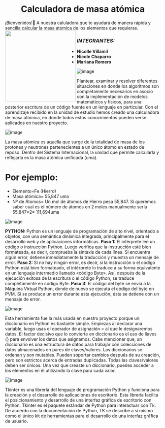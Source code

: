 <h1 align="center">Calculadora de masa atómica</h1> 
<align="center">¡Bienvenidos!🤗 A nuestra caluladora que te ayudará de manera rápida y sencilla calcular la masa atomica de los elementos que requieras.

<img align='left' src="https://definicion.de/wp-content/uploads/2011/09/moleculas.png" width="230">

 ### *INTEGRANTES:*
 - **Nicolle Villamil**
 - **Nicole Chaparro**
 - **Mariana Romero**
 
 

![image](https://user-images.githubusercontent.com/114431177/202320213-dc186163-abfa-4105-a227-39138d88169c.png)


Plantear, examinar y resolver diferentes situaciones en donde los algoritmos son completamente necesarios en asocio con la implementación de modelos matemáticos y físicos, para una posterior escritura de un código fuente en un lenguaje en particular. 
Con el aprendizaje recibido en la unidad de estudio hemos creado una calculadora de masa atómica, en donde todos estos conocimientos pueden verse aplicados en nuestro proyecto. 



![image](https://user-images.githubusercontent.com/114431177/202320516-7650ebd6-b355-49eb-a061-215799b44e92.png)


La masa atómica es aquella que surge de la totalidad de masa de los protones y neutrones pertenecientes a un único átomo en estado de reposo. Dentro del Sistema Internacional, la unidad que permite calcularla y reflejarla es la masa atómica unificada (uma).
# Por ejemplo:
- Elemento=Fe (Hierro)
- Masa atómica= 55,847 uma
- Nº de Átomos= Un mol de átomos de Hierro pesa 55,847. Si queremos saber cual es el número de átomos en 2 moles manualmente sería 55,847*2= 111,694uma



![image](https://user-images.githubusercontent.com/114431177/202321225-ff04e41d-44e3-4fa6-b443-b0c77956cbd7.png)


**PYTHON:**
Python es un lenguaje de programación de alto nivel, orientado a objetos, con una semántica dinámica integrada, principalmente para el desarrollo web y de aplicaciones informáticas.
**Paso 1:** El intérprete lee un código o instrucción Python. Luego verifica que la instrucción esté bien formateada, es decir, comprueba la sintaxis de cada línea. Si encuentra algún error, detiene inmediatamente la traducción y muestra un mensaje de error.
**Paso 2:** Si no hay ningún error, es decir, si la instrucción o el código Python está bien formateado, el intérprete lo traduce a su forma equivalente en un lenguaje intermedio llamado «código Byte». Así, después de la ejecución exitosa de la escritura o el código Python, se traduce completamente en código Byte.
**Paso 3:** El código del byte se envía a la Máquina Virtual Python, donde de nuevo se ejecuta el código del byte en PVM. Si se produce un error durante esta ejecución, ésta se detiene con un mensaje de error.



![image](https://user-images.githubusercontent.com/114431177/202321431-424866f4-7446-405e-9646-d1874303f16c.png)


Esta herramienta fue la más usada en nuestro proyecto porque un diccionario en Python es bastante simple. Empiezas al declarar una variable, luego usas el operador de asignación = al que le designaremos datos. El factor decisivo que lo convierte en diccionario es el uso de llaves {} para envolver los datos que asignamos. Cabe mencionar que, un diccionario es una estructura de datos para trabajar con colecciones de datos almacenados en pares de claves/valores. Los diccionarios se ordenan y son mutables. Pueden soportar cambios después de su creación, pero son estrictos acerca de entradas duplicadas. Todas las claves/valores deben ser únicos.
Una vez que creaste un diccionario, puedes acceder a los elementos en él utilizando la clave para cada valor. 



![image](https://user-images.githubusercontent.com/114431177/202321522-230761c9-35fb-4f73-bfa3-2a0246d68936.png)


Tkinter es una librería del lenguaje de programación Python y funciona para la creación y el desarrollo de aplicaciones de escritorio. Esta librería facilita el posicionamiento y desarrollo de una interfaz gráfica de escritorio con Python. Tkinter es el paquete estándar de Python para interactuar con Tk.
De acuerdo con la documentación de Python, TK se describe a sí mismo como el único kit de herramientas para el desarrollo de una interfaz gráfica de usuario. 

